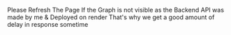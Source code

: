 Please Refresh The Page If the Graph is not visible as the Backend API was made by me & Deployed on render That's why we get a good amount of delay in response sometime
